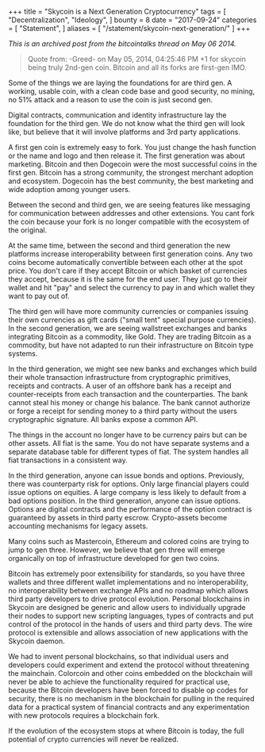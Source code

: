 +++
title = "Skycoin is a Next Generation Cryptocurrency"
tags = [
    "Decentralization",
    "Ideology",
]
bounty = 8
date = "2017-09-24"
categories = [
    "Statement",
]
aliases = [
	"/statement/skycoin-next-generation/"
]
+++

*This is an archived post from the bitcointalks thread on May 06 2014.*

>Quote from: -Greed- on May 05, 2014, 04:25:46 PM
+1 for skycoin being truly 2nd-gen coin. Bitcoin and all its forks are
first-gen IMO.

Some of the things we are laying the foundations for are third gen. A working,
usable coin, with a clean code base and good security, no mining, no 51%
attack and a reason to use the coin is just second gen.

Digital contracts, communication and identity infrastructure lay the
foundation for the third gen. We do not know what the third gen will look
like, but believe that it will involve platforms and 3rd party applications.

A first gen coin is extremely easy to fork. You just change the hash function
or the name and logo and then release it. The first generation was about
marketing. Bitcoin and then Dogecoin were the most successful coins in the
first gen. Bitcoin has a strong community, the strongest merchant adoption and
ecosystem. Dogecoin has the best community, the best marketing and wide
adoption among younger users.

Between the second and third gen, we are seeing features like messaging for
communication between addresses and other extensions. You cant fork the coin
because your fork is no longer compatible with the ecosystem of the original.

At the same time, between the second and third generation the new platforms
increase interoperability between first generation coins. Any two coins become
automatically convertible between each other at the spot price. You don't care
if they accept Bitcoin or which basket of currencies they accept, because it
is the same for the end user. They just go to their wallet and hit "pay" and
select the currency to pay in and which wallet they want to pay out of.

The third gen will have more community currencies or companies issuing their
own currencies as gift cards ("small tent" special purpose currencies). In the
second generation, we are seeing wallstreet exchanges and banks integrating
Bitcoin as a commodity, like Gold. They are trading Bitcoin as a commodity,
but have not adapted to run their infrastructure on Bitcoin type systems.

In the third generation, we might see new banks and exchanges which build
their whole transaction infrastructure from cryptographic primitives, receipts
and contracts. A user of an offshore bank has a receipt and counter-receipts
from each transaction and the counterparties. The bank cannot steal his money
or change his balance. The bank cannot authorize or forge a receipt for
sending money to a third party without the users cryptographic signature. All
banks expose a common API.

The things in the account no longer have to be currency pairs but can be other
assets. All fiat is the same. You do not have separate systems and a separate
database table for different types of fiat. The system handles all fiat
transactions in a consistent way.

In the third generation, anyone can issue bonds and options. Previously, there
was counterparty risk for options. Only large financial players could issue
options on equities. A large company is less likely to default from a bad
options position. In the third generation, anyone can issue options. Options
are digital contracts and the performance of the option contract is guaranteed
by assets in third party escrow. Crypto-assets become accounting mechanisms
for legacy assets.

Many coins such as Mastercoin, Ethereum and colored coins are trying to jump
to gen three. However, we believe that gen three will emerge organically on
top of infrastructure developed for gen two coins.

Bitcoin has extremely poor extensibility for standards, so you have three
wallets and three different wallet implementations and no interoperability, no
interoperability between exchange APIs and no roadmap which allows third party
developers to drive protocol evolution. Personal blockchains in Skycoin are
designed be generic and allow users to individually upgrade their nodes to
support new scripting languages, types of contracts and put control of the
protocol in the hands of users and third party devs. The wire protocol is
extensible and allows association of new applications with the Skycoin daemon.

We had to invent personal blockchains, so that individual users and developers
could experiment and extend the protocol without threatening the mainchain.
Colorcoin and other coins embedded on the blockchain will never be able to
achieve the functionality required for practical use, because the Bitcoin
developers have been forced to disable op codes for security,  there is no
mechanism in the blockchain for pulling in the required data for a practical
system of financial contracts and any experimentation with new protocols
requires a blockchain fork.

If the evolution of the ecosystem stops at where Bitcoin is today, the full
potential of crypto currencies will never be realized.
